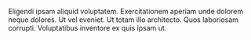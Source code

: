 Eligendi ipsam aliquid voluptatem. Exercitationem aperiam unde dolorem neque dolores. Ut vel eveniet. Ut totam illo architecto. Quos laboriosam corrupti. Voluptatibus inventore ex quis ipsam ut.